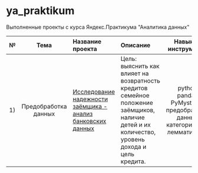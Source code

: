 # ya_praktikum
Выполненные проекты с курса Яндекс.Практикума "Аналитика данных"

|**№**|**Тема**|**Название проекта** | **Описание** |**Навыки и инструменты**|
|:--- |:----:|:--------------------- |:--------------------------|:-----:|
| 1) | Предобработка данных | [Исследование надежности заёмщика - анализ банковских данных](https://github.com/Morrrrrigan/ya_praktikum/tree/main/1%20исследование%20надежности%20заемщиков%20-%20анализ%20банковских%20данных) | Цель: выяснить как влияет на возвратность кредитов семейное положение заёмщиков, наличие детей и их количество, уровень дохода и цель кредита. | python, pandas, PyMystem3, предобработка данных, категоризация, лемматизация |
